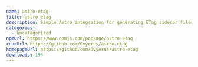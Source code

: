```yaml
---
name: astro-etag
title: astro-etag
description: Simple Astro integration for generating ETag sidecar files for your build.
categories:
  - uncategorized
npmUrl: https://www.npmjs.com/package/astro-etag
repoUrl: https://github.com/Ovyerus/astro-etag
homepageUrl: https://github.com/Ovyerus/astro-etag
downloads: 194
---
```

